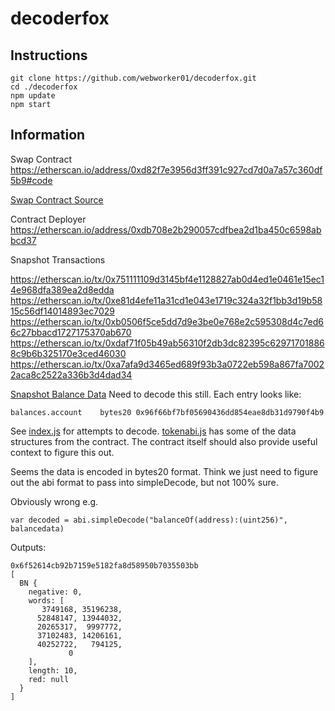 # decoderfox

## Instructions

```
git clone https://github.com/webworker01/decoderfox.git
cd ./decoderfox
npm update
npm start
```

## Information

Swap Contract https://etherscan.io/address/0xd82f7e3956d3ff391c927cd7d0a7a57c360df5b9#code

[Swap Contract Source](./contract.sol#L807)

Contract Deployer https://etherscan.io/address/0xdb708e2b290057cdfbea2d1ba450c6598abbcd37

Snapshot Transactions 

https://etherscan.io/tx/0x751111109d3145bf4e1128827ab0d4ed1e0461e15ec14e968dfa389ea2d8edda
https://etherscan.io/tx/0xe81d4efe11a31cd1e043e1719c324a32f1bb3d19b5815c56df14014893ec7029
https://etherscan.io/tx/0xb0506f5ce5dd7d9e3be0e768e2c595308d4c7ed66c27bbacd1727175370ab670
https://etherscan.io/tx/0xdaf71f05b49ab56310f2db3dc82395c629717018868c9b6b325170e3ced46030
https://etherscan.io/tx/0xa7afa9d3465ed689f93b3a0722eb598a867fa70022aca8c2522a336b3d4dad34

[Snapshot Balance Data](./balances.js) Need to decode this still. Each entry looks like:

```
balances.account	bytes20 0x96f66bf7bf05690436dd854eae8db31d9790f4b9
```

See [index.js](./index.js) for attempts to decode.  [tokenabi.js](./tokenabi.js) has some of the data structures from
the contract. The contract itself should also provide useful context to figure this out. 

Seems the data is encoded in bytes20 format. Think we just need to figure out the abi format to pass into
simpleDecode, but not 100% sure. 

Obviously wrong e.g.

```
var decoded = abi.simpleDecode("balanceOf(address):(uint256)", balancedata)
```

Outputs:

```
0x6f52614cb92b7159e5182fa8d58950b7035503bb
[
  BN {
    negative: 0,
    words: [
       3749168, 35196238,
      52848147, 13944032,
      20265317,  9997772,
      37102483, 14206161,
      40252722,   794125,
             0
    ],
    length: 10,
    red: null
  }
]
```